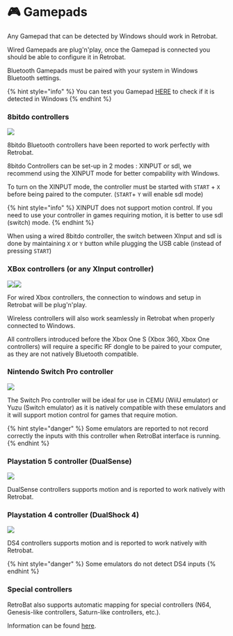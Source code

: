 # 🎮 Gamepads

Any Gamepad that can be detected by Windows should work in Retrobat.

Wired Gamepads are plug'n'play, once the Gamepad is connected you should be able to configure it in Retrobat.

Bluetooth Gamepads must be paired with your system in Windows Bluetooth settings.

{% hint style="info" %}
You can test you Gamepad [HERE](https://gamepad-tester.com/) to check if it is detected in Windows
{% endhint %}

### 8bitdo controllers <a href="#bitdo_controllers" id="bitdo_controllers"></a>

![](<../../../.gitbook/assets/image (14).png>)

8bitdo Bluetooth controllers have been reported to work perfectly with Retrobat.

8bitdo Controllers can be set-up in 2 modes : XINPUT or sdl, we recommend using the XINPUT mode for better compability with Windows.

To turn on the XINPUT mode, the controller must be started with `START` + `X` before being paired to the computer. (`START`+ `Y` will enable sdl mode)

{% hint style="info" %}
XINPUT does not support motion control. If you need to use your controller in games requiring motion, it is better to use sdl (switch) mode.
{% endhint %}

When using a wired 8bitdo controller, the switch between XInput and sdl is done by maintaining `X` or `Y` button while plugging the USB cable (instead of pressing `START`)

### XBox controllers (or any XInput controller)

![](<../../../.gitbook/assets/image (8).png>)![](<../../../.gitbook/assets/image (6).png>)

For wired Xbox controllers, the connection to windows and setup in Retrobat will be plug'n'play.

Wireless controllers will also work seamlessly in Retrobat when properly connected to Windows.

All controllers introduced before the Xbox One S (Xbox 360, Xbox One controllers) will require a specific RF dongle to be paired to your computer, as they are not natively Bluetooth compatible.

### Nintendo Switch Pro controller

![](<../../../.gitbook/assets/image (18).png>)

The Switch Pro controller will be ideal for use in CEMU (WiiU emulator) or Yuzu (Switch emulator) as it is natively compatible with these emulators and it will support motion control for games that require motion.

{% hint style="danger" %}
Some emulators are reported to not record correctly the inputs with this controller when RetroBat interface is running.
{% endhint %}

### Playstation 5 controller (DualSense)

![](<../../../.gitbook/assets/image (41).png>)

DualSense controllers supports motion and is reported to work natively with Retrobat.

### Playstation 4 controller (DualShock 4)

![](<../../../.gitbook/assets/image (40).png>)

DS4 controllers supports motion and is reported to work natively with Retrobat.

{% hint style="danger" %}
Some emulators do not detect DS4 inputs
{% endhint %}

### Special controllers

RetroBat also supports automatic mapping for special controllers (N64, Genesis-like controllers, Saturn-like controllers, etc.).

Information can be found [here](./#special-controllers).
